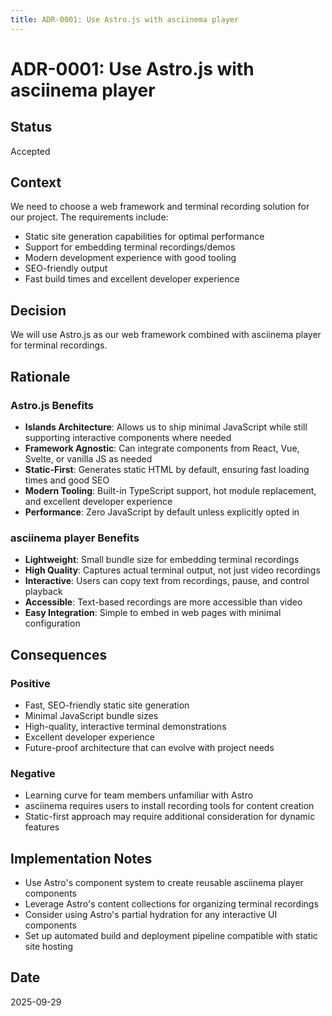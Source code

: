 ```yaml
---
title: ADR-0001: Use Astro.js with asciinema player
---
```


# ADR-0001: Use Astro.js with asciinema player

## Status

Accepted

## Context

We need to choose a web framework and terminal recording solution for our project. The requirements include:

- Static site generation capabilities for optimal performance
- Support for embedding terminal recordings/demos
- Modern development experience with good tooling
- SEO-friendly output
- Fast build times and excellent developer experience

## Decision

We will use Astro.js as our web framework combined with asciinema player for terminal recordings.

## Rationale

### Astro.js Benefits

- **Islands Architecture**: Allows us to ship minimal JavaScript while still supporting interactive components where needed
- **Framework Agnostic**: Can integrate components from React, Vue, Svelte, or vanilla JS as needed
- **Static-First**: Generates static HTML by default, ensuring fast loading times and good SEO
- **Modern Tooling**: Built-in TypeScript support, hot module replacement, and excellent developer experience
- **Performance**: Zero JavaScript by default unless explicitly opted in

### asciinema player Benefits

- **Lightweight**: Small bundle size for embedding terminal recordings
- **High Quality**: Captures actual terminal output, not just video recordings
- **Interactive**: Users can copy text from recordings, pause, and control playback
- **Accessible**: Text-based recordings are more accessible than video
- **Easy Integration**: Simple to embed in web pages with minimal configuration

## Consequences

### Positive

- Fast, SEO-friendly static site generation
- Minimal JavaScript bundle sizes
- High-quality, interactive terminal demonstrations
- Excellent developer experience
- Future-proof architecture that can evolve with project needs

### Negative

- Learning curve for team members unfamiliar with Astro
- asciinema requires users to install recording tools for content creation
- Static-first approach may require additional consideration for dynamic features

## Implementation Notes

- Use Astro's component system to create reusable asciinema player components
- Leverage Astro's content collections for organizing terminal recordings
- Consider using Astro's partial hydration for any interactive UI components
- Set up automated build and deployment pipeline compatible with static site hosting

## Date

2025-09-29
